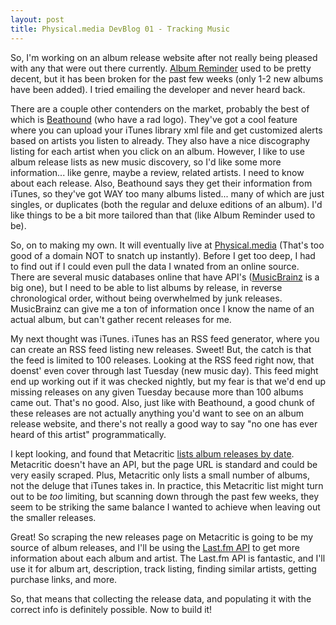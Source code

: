 ```yaml
---
layout: post
title: Physical.media DevBlog 01 - Tracking Music
---
```

So, I'm working on an album release website after not really being pleased with any that were out there currently. [Album Reminder](http://www.albumreminder.com/) used to be pretty decent, but it has been broken for the past few weeks (only 1-2 new albums have been added). I tried emailing the developer and never heard back.

There are a couple other contenders on the market, probably the best of which is [Beathound](http://beathound.com/) (who have a rad logo). They've got a cool feature where you can upload your iTunes library xml file and get customized alerts based on artists you listen to already. They also have a nice discography listing for each artist when you click on an album. However, I like to use album release lists as new music discovery, so I'd like some more information... like genre, maybe a review, related artists. I need to know about each release. Also, Beathound says they get their information from iTunes, so they've got WAY too many albums listed... many of which are just singles, or duplicates (both the regular and deluxe editions of an album). I'd like things to be a bit more tailored than that (like Album Reminder used to be).

So, on to making my own. It will eventually live at [Physical.media](http://physical.media/) (That's too good of a domain NOT to snatch up instantly). Before I get too deep, I had to find out if I could even pull the data I wnated from an online source. There are several music databases online that have API's ([MusicBrainz](https://musicbrainz.org/) is a big one), but I need to be able to list albums by release, in reverse chronological order, without being overwhelmed by junk releases. MusicBrainz can give me a ton of information once I know the name of an actual album, but can't gather recent releases for me.

My next thought was iTunes. iTunes has an RSS feed generator, where you can create an RSS feed listing new releases. Sweet! But, the catch is that the feed is limited to 100 releases. Looking at the RSS feed right now, that doenst' even cover through last Tuesday (new music day). This feed might end up working out if it was checked nightly, but my fear is that we'd end up missing releases on any given Tuesday because more than 100 albums came out. That's no good. Also, just like with Beathound, a good chunk of these releases are not actually anything you'd want to see on an album release website, and there's not really a good way to say "no one has ever heard of this artist" programmatically.

I kept looking, and found that Metacritic [lists album releases by date](http://www.metacritic.com/browse/albums/release-date/new-releases). Metacritic doesn't have an API, but the page URL is standard and could be very easily scraped. Plus, Metacritic only lists a small number of albums, not the deluge that iTunes takes in. In practice, this Metacritic list might turn out to be *too* limiting, but scanning down through the past few weeks, they seem to be striking the same balance I wanted to achieve when leaving out the smaller releases.

Great! So scraping the new releases page on Metacritic is going to be my source of album releases, and I'll be using the [Last.fm API](http://www.last.fm/api) to get more information about each album and artist. The Last.fm API is fantastic, and I'll use it for album art, description, track listing, finding similar artists, getting purchase links, and more.

So, that means that collecting the release data, and populating it with the correct info is definitely possible.  Now to build it!
